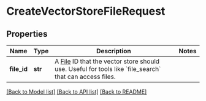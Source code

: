 # CreateVectorStoreFileRequest

## Properties
Name | Type | Description | Notes
------------ | ------------- | ------------- | -------------
**file_id** | **str** | A [File](/docs/api-reference/files) ID that the vector store should use. Useful for tools like &#x60;file_search&#x60; that can access files. | 

[[Back to Model list]](../README.md#documentation-for-models) [[Back to API list]](../README.md#documentation-for-api-endpoints) [[Back to README]](../README.md)

